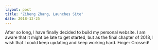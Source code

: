 ```yaml
---
layout: post
title: "Ziheng Zhang, Launches Site"
date: 2018-12-25
---
```


After so long, I have finally decided to build my personal website. I am aware that it might be late to get started, but as the final chapter of 2018, I wish that I could keep updating and keep working hard. Finger Crossed!

